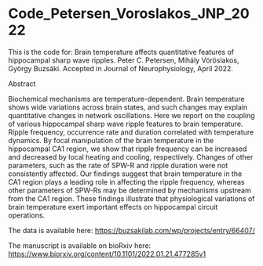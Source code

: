 # Code_Petersen_Voroslakos_JNP_2022
 This is the code for: Brain temperature affects quantitative features of hippocampal sharp wave ripples. Peter C. Petersen, Mihály Vöröslakos, György Buzsáki. Accepted in Journal of Neurophysiology,  April 2022.

Abstract

Biochemical mechanisms are temperature-dependent. Brain temperature shows wide variations across brain states, and such changes may explain quantitative changes in network oscillations. Here we report on the coupling of various hippocampal sharp wave ripple features to brain temperature. Ripple frequency, occurrence rate and duration correlated with temperature dynamics. By focal manipulation of the brain temperature in the hippocampal CA1 region, we show that ripple frequency can be increased and decreased by local heating and cooling, respectively. Changes of other parameters, such as the rate of SPW-R and ripple duration were not consistently affected. Our findings suggest that brain temperature in the CA1 region plays a leading role in affecting the ripple frequency, whereas other parameters of SPW-Rs may be determined by mechanisms upstream from the CA1 region. These findings illustrate that physiological variations of brain temperature exert important effects on hippocampal circuit operations.

The data is available here:
https://buzsakilab.com/wp/projects/entry/66407/

The manuscript is available on bioRxiv here:
https://www.biorxiv.org/content/10.1101/2022.01.21.477285v1
